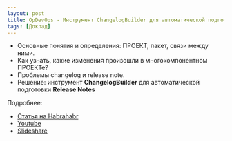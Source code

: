 ```yaml
---
layout: post
title: OpDevOps - Инструмент ChangelogBuilder для автоматической подготовки Release Notes
tags: [Доклад]
---
```

- Основные понятия и определения: ПРОЕКТ, пакет, связи между ними.
- Как узнать, какие изменения произошли в многокомпонентном ПРОЕКТе?
- Проблемы changelog и release note.
- Решение: инструмент **ChangelogBuilder** для автоматической подготовки **Release Notes**

Подробнее:
- [Статья на Habrahabr]()
- [Youtube](https://www.youtube.com/watch?v=C7kkcqazL9E&index=3&list=PLEl1NAXHTFNyUW3toSkHLL4Jl1cw4vWkc)
- [Slideshare](https://www.youtube.com/redirect?q=https%3A%2F%2Fwww.slideshare.net%2Fphdays%2Fchangelogbuilder-release-notes&event=video_description&v=C7kkcqazL9E&redir_token=gAukv7K-rkneT7dFQHnvt3x_8m58MTUxMjYzOTUwMkAxNTEyNTUzMTAy)

